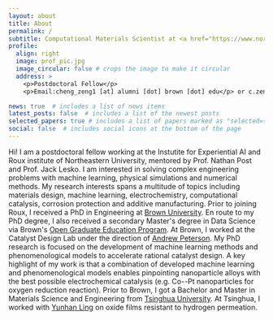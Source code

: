 ```yaml
---
layout: about
title: About
permalink: /
subtitle: Computational Materials Scientist at <a href="https://www.northeastern.edu/">Northeastern University</a>.
profile:
  align: right
  image: prof_pic.jpg
  image_circular: false # crops the image to make it circular
  address: >
    <p>Postdoctoral Fellow</p>
    <p>Email:cheng_zeng1 [at] alumni [dot] brown [dot] edu</p> or c.zeng [at] northeastern [dot] edu

news: true  # includes a list of news items
latest_posts: false  # includes a list of the newest posts
selected_papers: true # includes a list of papers marked as "selected={true}"
social: false  # includes social icons at the bottom of the page
---
```


Hi! I am a postdoctoral fellow working at the Instutite for Experiential AI and Roux institute of Northeastern University, mentored by Prof. Nathan Post and Prof. Jack Lesko. I am interested in solving complex engineering problems with machine learning, physical simulations and numerical methods. My research interests spans a multitude of topics including materials design, machine learning, electrochemistry,  computational catalysis, corrosion protection and additive manufacturing.
Prior to joining Roux, I received a PhD in Engineering at <a href='https://www.brown.edu/'>Brown University</a>.  En route to my PhD degree, I also received a secondary Master's degree in Data Science via Brown's <a href='https://graduateschool.brown.edu/academics-research/distinctive-opportunities/open-graduate-education'>Open Graduate Education Program</a>. At Brown, I worked at the Catalyst Design Lab under the direction of <a href='https://engineering.brown.edu/people/andrew-peterson'>Andrew Peterson</a>. My PhD research is focused on the development of machine learning methods and phenomenological models to accelerate rational catalyst design. A key highlight of my work is that a combination of developed machine learning and phenomenological models enables pinpointing nanoparticle alloys with the best possible electrochemical catalysis (e.g. Co--Pt nanoparticles for oxygen reduction reaction). Prior to Brown, I got a Bachelor and Master in Materials Science and Engineering from <a href='https://www.tsinghua.edu.cn/en/'>Tsinghua University</a>. At Tsinghua, I worked with <a href='https://www.researchgate.net/profile/Yunhan-Ling-2'>Yunhan Ling</a> on oxide films resistant to hydrogen permeation.

<!-- Currently I live in Portland of Maine with my family. Outside office, I like long-distance running, machine learning competitions on <a href='https://www.kaggle.com/'>Kaggle</a>, and playing video games. -->
